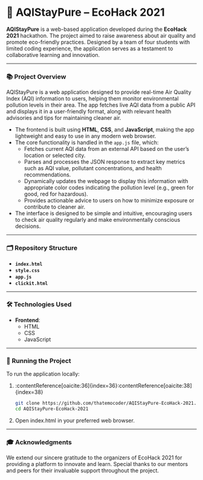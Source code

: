 # 🌿 AQIStayPure – EcoHack 2021

**AQIStayPure** is a web-based application developed during the **EcoHack 2021** hackathon. The project aimed to raise awareness about air quality and promote eco-friendly practices. Designed by a team of four students with limited coding experience, the application serves as a testament to collaborative learning and innovation.

---

### 📚 Project Overview

AQIStayPure is a web application designed to provide real-time Air Quality Index (AQI) information to users, helping them monitor environmental pollution levels in their area. The app fetches live AQI data from a public API and displays it in a user-friendly format, along with relevant health advisories and tips for maintaining cleaner air.

- The frontend is built using **HTML**, **CSS**, and **JavaScript**, making the app lightweight and easy to use in any modern web browser.
- The core functionality is handled in the `app.js` file, which:
  - Fetches current AQI data from an external API based on the user’s location or selected city.
  - Parses and processes the JSON response to extract key metrics such as AQI value, pollutant concentrations, and health recommendations.
  - Dynamically updates the webpage to display this information with appropriate color codes indicating the pollution level (e.g., green for good, red for hazardous).
  - Provides actionable advice to users on how to minimize exposure or contribute to cleaner air.
- The interface is designed to be simple and intuitive, encouraging users to check air quality regularly and make environmentally conscious decisions.

---

### 🗂️ Repository Structure

- **`index.html`**
- **`style.css`**
- **`app.js`**
- **`clickit.html`**

---

### 🛠️ Technologies Used

- **Frontend**:
  - HTML
  - CSS
  - JavaScript

---

### 🚀 Running the Project

To run the application locally:

1. :contentReference[oaicite:36]{index=36}:contentReference[oaicite:38]{index=38}

   ```bash
   git clone https://github.com/thatemocoder/AQIStayPure-EcoHack-2021.git
   cd AQIStayPure-EcoHack-2021
   ```

2. Open index.html in your preferred web browser.

---

### 🎓 Acknowledgments
We extend our sincere gratitude to the organizers of EcoHack 2021 for providing a platform to innovate and learn. Special thanks to our mentors and peers for their invaluable support throughout the project.
